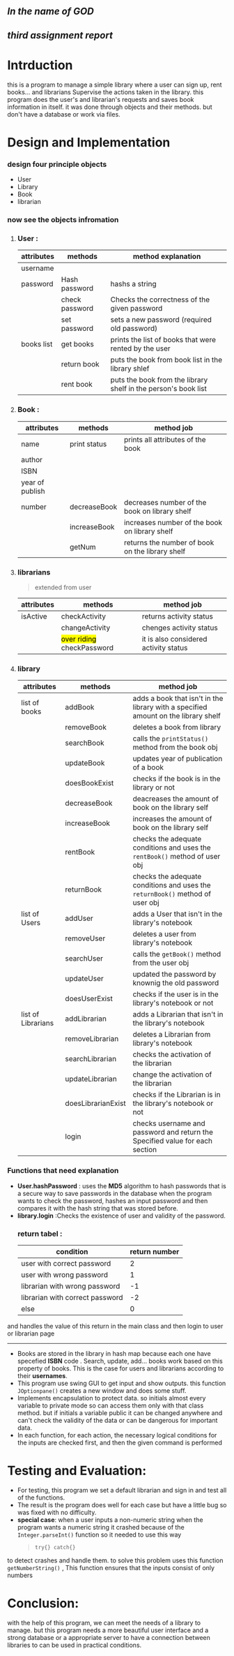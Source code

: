 ## *In the name of GOD*
## *third assignment report*


# Intrduction

this is a program to manage a simple library where a user can sign up, rent books... and librarians Supervise the actions taken in the library.
this program does the user's and librarian's requests and saves book information in itself.
it was done through objects and their methods.
but don't have a database or work via files.

# Design and Implementation

### design four principle objects 
- User
- Library
- Book
- librarian

### now see the objects infromation
1. ### User :
   | attributes | methods | method explanation |
   | ---------- | ------- | ---------- |
   | username   | | |
   | password   |Hash password | hashs a string |
   | | check password | Checks the correctness of the given password|
   | | set password | sets a new password (required old password) |
   |books list | get books | prints the list of books that were rented by the user  | 
   | | return book | puts the book from book list in the  library shlef |
   | | rent book | puts the book from the library shelf in the person's book list |
2. ### Book :
   | attributes | methods | method job |
   | ---------- | ------- | ---------- |
   |name |print status | prints all attributes of the book|
   |author | |
   |ISBN|||
   |year of publish| |
   |number |decreaseBook| decreases number of the book on library shelf|
   ||increaseBook| increases number of the book on library shelf|
   ||getNum| returns the number of book on the library shelf|
3. ### librarians 
   > extended from user

   | attributes | methods | method job |
   | ---------- | ------- | ---------- |
   |isActive| checkActivity| returns activity status|
   ||changeActivity|chenges activity status
   ||<mark>over riding</mark> checkPassword| it is also considered activity status|
4. ### library
   | attributes | methods | method job |
   | ---------- | ------- | ---------- |
   |list of books| addBook | adds a book that isn't in the library with a specified amount on the library shelf|
   ||removeBook| deletes a book from library|
   ||searchBook| calls the `printStatus()` method from the book obj | 
   ||updateBook| updates year of publication of a book|
   ||doesBookExist| checks if the book is in the library or not | 
   ||decreaseBook | deacreases the amount of book on the library self|
   ||increaseBook| increases the amount of book on the library self|
   ||rentBook|checks the adequate conditions and uses the `rentBook()` method of user obj|
   ||returnBook|checks the adequate conditions and uses the ` returnBook()` method of user obj| 
   |list of Users|addUser| adds a User that isn't in the library's notebook |
   ||removeUser| deletes a user from library's notebook |
   ||searchUser| calls the `getBook()` method from the user obj |
   ||updateUser| updated the password by knownig the old password |
   ||doesUserExist| checks if the user is in the library's notebook or not |
   |list of Librarians|addLibrarian| adds a Librarian that isn't in the library's notebook |
   ||removeLibrarian| deletes a Librarian from library's notebook |
   ||searchLibrarian| checks the activation of the librarian |
   ||updateLibrarian| change the activation of the librarian |
   ||doesLibrarianExist| checks if the Librarian is in the library's notebook or not |
   ||login|checks username and password and return the Specified value for each section| 
### Functions that need explanation
- **User.hashPassword** :
    uses the **MD5** algorithm to hash passwords that is  a secure way to save passwords in the database
    when the program wants to check the password, hashes an input password and then compares it with the hash string that was stored before.
- **library.login** :Checks the existence of user and validity of the password.
  ### return tabel :
  | condition |return number|
  |------|------|
  |user with correct password|2|
  |user with wrong password|1|
  |librarian with wrong password|-1|
  |librarian with correct password|-2|
  |else|0|
and handles the value of this return in the main class and then login to user or librarian page

---
- Books are stored in the library in hash map because each one have specefied **ISBN** code . Search, update, add... books work based on this property of books. This is the case for users and librarians according to their **usernames**.
- This program use swing GUI to get input and show outputs. this function `JOptionpane()` creates a new window and does some stuff.
- Implements encapsulation to protect data. so initials almost every variable to private mode so can access them only with that class method. but if initials a variable public it can be changed anywhere and can't check the validity of the data or can be dangerous for important data.
- In each function, for each action, the necessary logical conditions for the inputs are checked first, and then the given command is performed
# Testing and Evaluation:
- For testing, this program we set a default librarian and sign in and test all of the functions.
- The result is the program does well for each case but have a little bug so was fixed with no difficulty.
- **special case**: when a user inputs a non-numeric string when the program wants a numeric string it crashed because of the `Integer.parseInt()` function so it needed to use this way 
    > ``` try{} catch{} ```
   
to detect crashes and handle them.
to solve this problem uses this function `getNumberString()` , This function ensures that the inputs consist of only numbers
# Conclusion:

with the help of this program, we can meet the needs of a library to manage.
but this program needs a more beautiful user interface and a strong database or a appropriate server to have a connection between libraries to can be used in practical conditions.